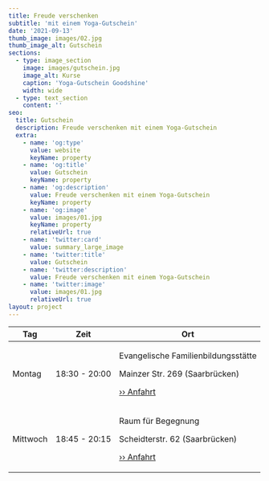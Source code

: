 ```yaml
---
title: Freude verschenken
subtitle: 'mit einem Yoga-Gutschein'
date: '2021-09-13'
thumb_image: images/02.jpg
thumb_image_alt: Gutschein
sections:
  - type: image_section
    image: images/gutschein.jpg
    image_alt: Kurse
    caption: 'Yoga-Gutschein Goodshine'
    width: wide
  - type: text_section
    content: ''
seo:
  title: Gutschein
  description: Freude verschenken mit einem Yoga-Gutschein
  extra:
    - name: 'og:type'
      value: website
      keyName: property
    - name: 'og:title'
      value: Gutschein
      keyName: property
    - name: 'og:description'
      value: Freude verschenken mit einem Yoga-Gutschein
      keyName: property
    - name: 'og:image'
      value: images/01.jpg
      keyName: property
      relativeUrl: true
    - name: 'twitter:card'
      value: summary_large_image
    - name: 'twitter:title'
      value: Gutschein
    - name: 'twitter:description'
      value: Freude verschenken mit einem Yoga-Gutschein
    - name: 'twitter:image'
      value: images/01.jpg
      relativeUrl: true
layout: project
---
```

<div class="responsive-table">
  <table>
    <thead>
      <tr>
        <th>Tag</th>
        <th>Zeit</th>
        <th>Ort</th>
      </tr>
    </thead>
    <tbody>
      <tr>
        <td>Montag</td>
        <td>18:30 - 20:00</td>
        <td><p>Evangelische Familienbildungsstätte</p><p>Mainzer Str. 269 (Saarbrücken)</p><p><a href="https://goo.gl/maps/83xotMyjPzG2" target="_blank">›› Anfahrt</a></p></td>
      </tr>
      <tr>
        <td>Mittwoch</td>
        <td>18:45 - 20:15</td>
        <td><p>Raum für Begegnung</p><p>Scheidterstr. 62 (Saarbrücken)</p><p><a href="https://goo.gl/maps/duq43J3zudk" target="_blank">›› Anfahrt</a></p></td>
      </tr>
    </tbody>
    <tfoot>
    </tfoot>
  </table>
</div>
